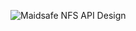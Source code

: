 ![Maidsafe NFS API Design](https://raw.githubusercontent.com/vtnerd/MaidSafe-Network-Filesystem/api_docs/docs/design.svg)
